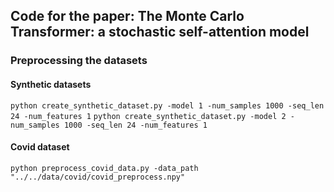 ## Code for the paper: The Monte Carlo Transformer: a stochastic self-attention model

### Preprocessing the datasets
#### Synthetic datasets
`python create_synthetic_dataset.py -model 1 -num_samples 1000 -seq_len 24 -num_features 1`
`python create_synthetic_dataset.py -model 2 -num_samples 1000 -seq_len 24 -num_features 1`
#### Covid dataset
`python preprocess_covid_data.py -data_path "../../data/covid/covid_preprocess.npy"`
